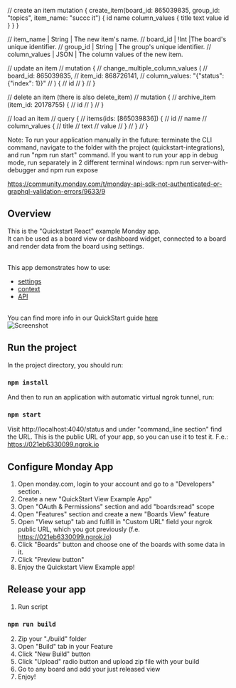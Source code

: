 
// create an item
mutation {
  create_item(board_id: 865039835, group_id: "topics", item_name: "succc it") {
    id
    name
    column_values {
      title
      text
      value
      id
    }
  }
}


// item_name |  String | The new item's name.
// board_id | !Int |The board's unique identifier.
// group_id | String  | The group's unique identifier.
// column_values | JSON | The column values of the new item.

// update an item
// mutation {
//   change_multiple_column_values (
//     board_id: 865039835,
//     item_id: 868726141,
//     column_values: "{\"status\": {\"index\": 1}}"
//   ) {
//     id
//   }
// }

// delete an item (there is also delete_item)
// mutation {
//   archive_item (item_id: 20178755) {
//     id
//   }
// }


// load an item
// query {
//   items(ids: [865039836]) {
//     id
//     name
//     column_values {
//       title
//       text
//       value
//     }
//   }
// }





Note: To run your application manually in the future: terminate the CLI command, navigate to the folder with the project (quickstart-integrations), and run "npm run start" command. If you want to run your app in debug mode, run separately in 2 different terminal windows: npm run server-with-debugger and npm run expose

https://community.monday.com/t/monday-api-sdk-not-authenticated-or-graphql-validation-errors/9633/9

## Overview
This is the "Quickstart React" example Monday app. 
<br>It can be used as a board view or dashboard widget, connected to a board and render data from the board using settings.

<br>This app demonstrates how to use: 
- [settings](https://github.com/mondaycom/monday-sdk-js#mondaygettype-params--) 
- [context](https://github.com/mondaycom/monday-sdk-js#mondaygettype-params--) 
- [API](https://github.com/mondaycom/monday-sdk-js#mondayapiquery-options--)

<br>You can find more info in our QuickStart guide [here](https://monday.com/developers/apps/quickstart-view/)
<br /> ![Screenshot](https://dapulse-res.cloudinary.com/image/upload/w_900/v1591485466/remote_mondaycom_static/developers/screenshots/final_view.gif)

## Run the project

In the project directory, you should run:

### `npm install`

And then to run an application with automatic virtual ngrok tunnel, run:

### `npm start`

Visit http://localhost:4040/status and under "command_line section" find the URL. This is the public URL of your app, so you can use it to test it.
F.e.: https://021eb6330099.ngrok.io

## Configure Monday App 

1. Open monday.com, login to your account and go to a "Developers" section.
2. Create a new "QuickStart View Example App"
3. Open "OAuth & Permissions" section and add "boards:read" scope
4. Open "Features" section and create a new "Boards View" feature
5. Open "View setup" tab and fulfill in "Custom URL" field your ngrok public URL, which you got previously (f.e. https://021eb6330099.ngrok.io)
6. Click "Boards" button and choose one of the boards with some data in it.
7. Click "Preview button"
8. Enjoy the Quickstart View Example app!

## Release your app
1. Run script
### `npm run build`
2. Zip your "./build" folder
3. Open "Build" tab in your Feature
4. Click "New Build" button
5. Click "Upload" radio button and upload zip file with your build
6. Go to any board and add your just released view
7. Enjoy!

